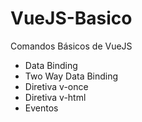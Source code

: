 # VueJS-Basico
Comandos Básicos de VueJS

- Data Binding
- Two Way Data Binding
- Diretiva v-once
- Diretiva v-html
- Eventos

